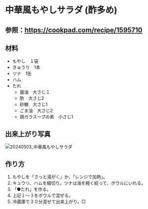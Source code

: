 # 中華風もやしサラダ (酢多め)

## 参照：https://cookpad.com/recipe/1595710



## 材料

- もやし　１袋
- きゅうり　1本
- ツナ　1缶
- ハム
- たれ
  - 醤油　大さじ１
  - 酢　大さじ2
  - 砂糖　大さじ1
  - ごま油　大さじ2
  - 鶏ガラスープの素　小さじ1 




## 出来上がり写真

![20240503_中華風もやしサラダ](C:\Users\saijo\OneDrive\Documents\02_recipe\pic\20240503_中華風もやしサラダ.png)

## 作り方

1. もやしを「さっと湯がく」か、「レンジで加熱」。
2. キュウリ、ハムを細切り。ツナは油を軽く絞って、ボウルにいれる。
3. 「●たれ」を作る。
4. 上記１～３をボウルで混ぜる。
5. 冷蔵庫で３０分混ぜて出来上がり。□